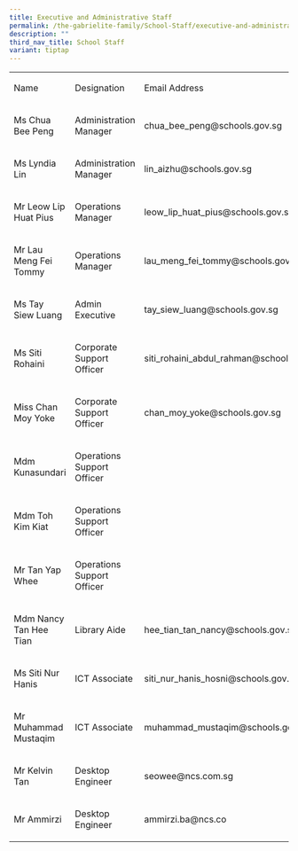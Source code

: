 ```yaml
---
title: Executive and Administrative Staff
permalink: /the-gabrielite-family/School-Staff/executive-and-administrative-staff/
description: ""
third_nav_title: School Staff
variant: tiptap
---
```

<table><tbody><tr><td rowspan="1" colspan="1"><p>Name</p></td><td rowspan="1" colspan="1"><p>Designation</p></td><td rowspan="1" colspan="1"><p>Email Address</p></td></tr><tr><td rowspan="1" colspan="1"><p>Ms Chua Bee Peng</p></td><td rowspan="1" colspan="1"><p>Administration Manager</p></td><td rowspan="1" colspan="1"><p>chua_bee_peng@schools.gov.sg</p></td></tr><tr><td rowspan="1" colspan="1"><p>Ms Lyndia Lin</p></td><td rowspan="1" colspan="1"><p>Administration Manager</p></td><td rowspan="1" colspan="1"><p>lin_aizhu@schools.gov.sg</p></td></tr><tr><td rowspan="1" colspan="1"><p>Mr Leow Lip Huat Pius</p></td><td rowspan="1" colspan="1"><p>Operations Manager</p></td><td rowspan="1" colspan="1"><p>leow_lip_huat_pius@schools.gov.sg</p></td></tr><tr><td rowspan="1" colspan="1"><p>Mr Lau Meng Fei Tommy</p></td><td rowspan="1" colspan="1"><p>Operations Manager</p></td><td rowspan="1" colspan="1"><p>lau_meng_fei_tommy@schools.gov.sg<br></p></td></tr><tr><td rowspan="1" colspan="1"><p>Ms Tay Siew Luang</p></td><td rowspan="1" colspan="1"><p>Admin Executive</p></td><td rowspan="1" colspan="1"><p>tay_siew_luang@schools.gov.sg</p></td></tr><tr><td rowspan="1" colspan="1"><p>Ms Siti Rohaini</p></td><td rowspan="1" colspan="1"><p>Corporate Support Officer</p></td><td rowspan="1" colspan="1"><p>siti_rohaini_abdul_rahman@schools.gov.sg</p></td></tr><tr><td rowspan="1" colspan="1"><p>Miss Chan Moy Yoke</p></td><td rowspan="1" colspan="1"><p>Corporate Support Officer</p></td><td rowspan="1" colspan="1"><p>chan_moy_yoke@schools.gov.sg</p></td></tr><tr><td rowspan="1" colspan="1"><p>Mdm Kunasundari</p></td><td rowspan="1" colspan="1"><p>Operations Support Officer</p></td><td rowspan="1" colspan="1"><p></p></td></tr><tr><td rowspan="1" colspan="1"><p>Mdm Toh Kim Kiat</p></td><td rowspan="1" colspan="1"><p>Operations Support Officer</p></td><td rowspan="1" colspan="1"><p></p></td></tr><tr><td rowspan="1" colspan="1"><p>Mr Tan Yap Whee</p></td><td rowspan="1" colspan="1"><p>Operations Support Officer</p></td><td rowspan="1" colspan="1"><p></p></td></tr><tr><td rowspan="1" colspan="1"><p>Mdm Nancy Tan Hee Tian</p></td><td rowspan="1" colspan="1"><p>Library Aide</p></td><td rowspan="1" colspan="1"><p>hee_tian_tan_nancy@schools.gov.sg</p></td></tr><tr><td rowspan="1" colspan="1"><p>Ms Siti Nur Hanis</p></td><td rowspan="1" colspan="1"><p>ICT Associate</p></td><td rowspan="1" colspan="1"><p>siti_nur_hanis_hosni@schools.gov.sg</p></td></tr><tr><td rowspan="1" colspan="1"><p>Mr Muhammad Mustaqim</p></td><td rowspan="1" colspan="1"><p>ICT Associate</p></td><td rowspan="1" colspan="1"><p>muhammad_mustaqim@schools.gov.sg</p></td></tr><tr><td rowspan="1" colspan="1"><p>Mr Kelvin Tan</p></td><td rowspan="1" colspan="1"><p>Desktop Engineer</p></td><td rowspan="1" colspan="1"><p>seowee@ncs.com.sg</p></td></tr><tr><td rowspan="1" colspan="1"><p>Mr Ammirzi</p></td><td rowspan="1" colspan="1"><p>Desktop Engineer</p></td><td rowspan="1" colspan="1"><p>ammirzi.ba@ncs.co</p></td></tr></tbody></table><p></p>